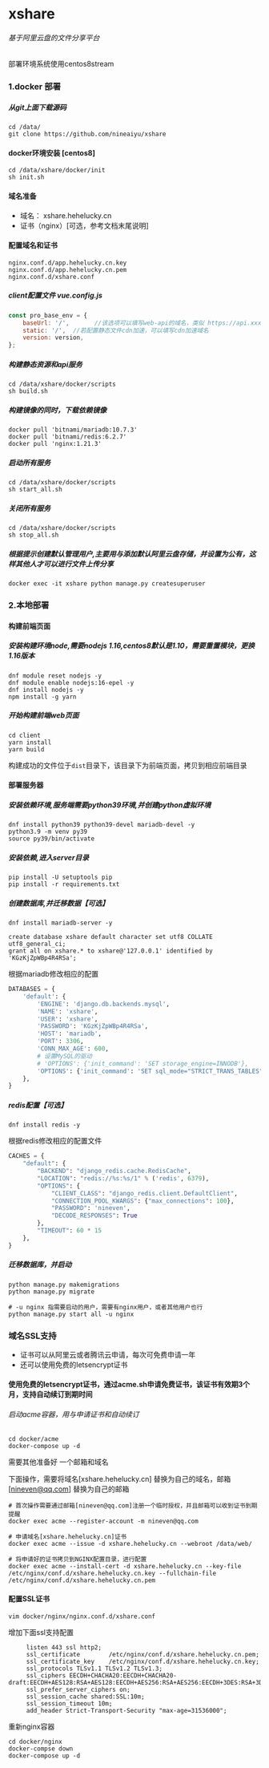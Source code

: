 # xshare
###### 基于阿里云盘的文件分享平台

部署环境系统使用centos8stream
### 1.docker 部署

##### 从git上面下载源码
```
cd /data/
git clone https://github.com/nineaiyu/xshare
```

#### docker环境安装 [centos8]
```
cd /data/xshare/docker/init
sh init.sh
```
#### 域名准备
- 域名： xshare.hehelucky.cn
- 证书（nginx）[可选，参考文档末尾说明]

#### 配置域名和证书
```shell script
nginx.conf.d/app.hehelucky.cn.key
nginx.conf.d/app.hehelucky.cn.pem
nginx.conf.d/xshare.conf
```


##### client配置文件 vue.config.js
```javascript
const pro_base_env = {
    baseUrl: '/',       //该选项可以填写web-api的域名，类似 https://api.xxx.com/
    static: '/',  //若配置静态文件cdn加速，可以填写cdn加速域名
    version: version,
};
```

#####  构建静态资源和api服务
```
cd /data/xshare/docker/scripts
sh build.sh
```
##### 构建镜像的同时，下载依赖镜像
```shell
docker pull 'bitnami/mariadb:10.7.3'
docker pull 'bitnami/redis:6.2.7'
docker pull 'nginx:1.21.3'
```

#####  启动所有服务
```
cd /data/xshare/docker/scripts
sh start_all.sh
```

#####  关闭所有服务
```
cd /data/xshare/docker/scripts
sh stop_all.sh
```

##### 根据提示创建默认管理用户,主要用与添加默认阿里云盘存储，并设置为公有，这样其他人才可以进行文件上传分享
```shell
docker exec -it xshare python manage.py createsuperuser
```

### 2.本地部署
#### 构建前端页面
##### 安装构建环境node,需要nodejs 1.16,centos8默认是1.10，需要重置模块，更换1.16版本
```shell
dnf module reset nodejs -y
dnf module enable nodejs:16-epel -y
dnf install nodejs -y
npm install -g yarn
```

##### 开始构建前端web页面
```shell
cd client
yarn install
yarn build
```
构建成功的文件位于```dist```目录下，该目录下为前端页面，拷贝到相应前端目录

#### 部署服务器
##### 安装依赖环境,服务端需要python39环境,并创建python虚拟环境
```shell
dnf install python39 python39-devel mariadb-devel -y
python3.9 -m venv py39
source py39/bin/activate
```

##### 安装依赖,进入server目录
```shell
pip install -U setuptools pip
pip install -r requirements.txt
```

##### 创建数据库,并迁移数据【可选】
```shell
dnf install mariadb-server -y
```
```mariadb
create database xshare default character set utf8 COLLATE utf8_general_ci;
grant all on xshare.* to xshare@'127.0.0.1' identified by 'KGzKjZpWBp4R4RSa';
```
根据mariadb修改相应的配置
```python
DATABASES = {
    'default': {
        'ENGINE': 'django.db.backends.mysql',
        'NAME': 'xshare',
        'USER': 'xshare',
        'PASSWORD': 'KGzKjZpWBp4R4RSa',
        'HOST': 'mariadb',
        'PORT': 3306,
        'CONN_MAX_AGE': 600,
        # 设置MySQL的驱动
        # 'OPTIONS': {'init_command': 'SET storage_engine=INNODB'},
        'OPTIONS': {'init_command': 'SET sql_mode="STRICT_TRANS_TABLES"', 'charset': 'utf8mb4'}
    },
}
```

##### redis配置【可选】
```shell
dnf install redis -y
```
根据redis修改相应的配置文件
```python
CACHES = {
    "default": {
        "BACKEND": "django_redis.cache.RedisCache",
        "LOCATION": "redis://%s:%s/1" % ('redis', 6379),
        "OPTIONS": {
            "CLIENT_CLASS": "django_redis.client.DefaultClient",
            "CONNECTION_POOL_KWARGS": {"max_connections": 100},
            "PASSWORD": 'nineven',
            "DECODE_RESPONSES": True
        },
        "TIMEOUT": 60 * 15
    },
}
```




##### 迁移数据库，并启动
```shell
python manage.py makemigrations
python manage.py migrate

# -u nginx 指需要启动的用户，需要有nginx用户，或者其他用户也行
python manage.py start all -u nginx 
```


### 域名SSL支持
- 证书可以从阿里云或者腾讯云申请，每次可免费申请一年
- 还可以使用免费的letsencrypt证书

#### 使用免费的letsencrypt证书，通过acme.sh申请免费证书，该证书有效期3个月，支持自动续订到期时间
###### 启动acme容器，用与申请证书和自动续订
```shell
cd docker/acme
docker-compose up -d
```
需要其他准备好 一个邮箱和域名

下面操作，需要将域名[xshare.hehelucky.cn] 替换为自己的域名，邮箱[nineven@qq.com] 替换为自己的邮箱


```shell
# 首次操作需要通过邮箱[nineven@qq.com]注册一个临时授权，并且邮箱可以收到证书到期提醒
docker exec acme --register-account -m nineven@qq.com

# 申请域名[xshare.hehelucky.cn]证书
docker exec acme --issue -d xshare.hehelucky.cn --webroot /data/web/

# 将申请好的证书拷贝到NGINX配置目录，进行配置
docker exec acme --install-cert -d xshare.hehelucky.cn --key-file /etc/nginx/conf.d/xshare.hehelucky.cn.key --fullchain-file /etc/nginx/conf.d/xshare.hehelucky.cn.pem
```

#### 配置SSL证书
```shell
vim docker/nginx/nginx.conf.d/xshare.conf
```
增加下面ssl支持配置
```shell
     listen 443 ssl http2;
     ssl_certificate        /etc/nginx/conf.d/xshare.hehelucky.cn.pem;
     ssl_certificate_key    /etc/nginx/conf.d/xshare.hehelucky.cn.key;
     ssl_protocols TLSv1.1 TLSv1.2 TLSv1.3;
     ssl_ciphers EECDH+CHACHA20:EECDH+CHACHA20-draft:EECDH+AES128:RSA+AES128:EECDH+AES256:RSA+AES256:EECDH+3DES:RSA+3DES:!MD5;
     ssl_prefer_server_ciphers on;
     ssl_session_cache shared:SSL:10m;
     ssl_session_timeout 10m;
     add_header Strict-Transport-Security "max-age=31536000";
```
重新nginx容器
```shell
cd docker/nginx
docker-compse down
docker-compose up -d
```